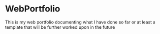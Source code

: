 # WebPortfolio
 This is my web portfolio documenting what I have done so far or at least a template that will be further worked  upon in the future
